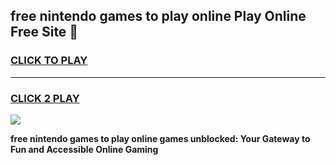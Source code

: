 
## free nintendo games to play online Play Online Free Site 👋
<h3>
<a href="https://download.freeplayer.one?title=free_nintendo_games_to_play_online&ref=21F">CLICK TO PLAY</a></h3>
<hr>

<h3>
<a href="https://download.freeplayer.one?title=free_nintendo_games_to_play_online&ref=21F">CLICK 2 PLAY</a>
  
</h3>

<a href="https://download.freeplayer.one?title=free_nintendo_games_to_play_online&ref=21F"><img src="https://cdnb.artstation.com/p/assets/images/images/032/539/853/original/anto-thomas-button-gif.gif"></a>


**free nintendo games to play online games unblocked: Your Gateway to Fun and Accessible Online Gaming**
